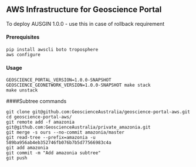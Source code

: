 ## AWS Infrastructure for Geoscience Portal

To deploy AUSGIN 1.0.0  - use this in case of rollback requirement

#### Prerequisites
```
pip install awscli boto troposphere
aws configure
```

#### Usage
```
GEOSCIENCE_PORTAL_VERSION=1.0.0-SNAPSHOT GEOSCIENCE_GEONETWORK_VERSION=1.0.0-SNAPSHOT make stack
make unstack
```


####Subtree commands
```
git clone git@github.com:GeoscienceAustralia/geoscience-portal-aws.git
cd geoscience-portal-aws/
git remote add -f amazonia git@github.com:GeoscienceAustralia/private_amazonia.git
git merge -s ours --no-commit amazonia/master
git read-tree --prefix=amazonia -u 589ba956ab4eb352746fb076b7b5d77566983c4a
git add amazonia
git commit -m "Add amazonia subtree"
git push
```
